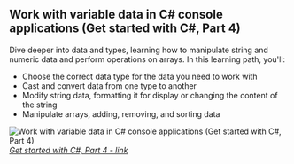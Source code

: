 ## Work with variable data in C# console applications (Get started with C#, Part 4)

Dive deeper into data and types, learning how to manipulate string and numeric data and perform operations on arrays. In this learning path, you'll:

- Choose the correct data type for the data you need to work with
- Cast and convert data from one type to another
- Modify string data, formatting it for display or changing the content of the string
- Manipulate arrays, adding, removing, and sorting data

![Work with variable data in C# console applications (Get started with C#, Part 4)](https://github.com/khkhiu/C-Sharp_Programming/blob/main/Foundational_C%23_with_Microsoft/FoundationCsharp-Part_4/certificate.png)<br>
<em>[Get started with C#, Part 4 - link](https://learn.microsoft.com/en-us/training/achievements/learn.wwl.get-started-c-sharp-part-4.trophy?username=KHKhiu-1199&sharingId=A088EB06019DA232)</em>